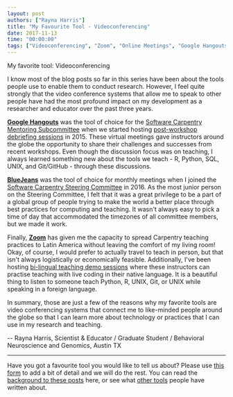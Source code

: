 ```yaml
---
layout: post
authors: ["Rayna Harris"]
title: "My Favourite Tool - Videoconferencing"
date: 2017-11-13
time: "00:00:00"
tags: ["Videoconferencing", "Zoom", "Online Meetings", "Google Hangouts"]
---
```


My favorite tool: Videoconferencing

I know most of the blog posts so far in this series have been about the tools people use to enable them to conduct 
research. However, I feel quite strongly that the video conference systems that allow me to speak to other people 
have had the most profound impact on my development as a researcher and educator over the past three years. 

**[Google Hangouts](https://hangouts.google.com/)** was the tool of choice for the [Software Carpentry Mentoring Subcommittee](https://software-carpentry.org/join/subcom/mentoring/) when we started hosting [post-workshop debriefing sessions](https://software-carpentry.org/blog/categories/#debriefing) in 2015. These virtual meetings gave instructors around the globe the opportunity to share their challenges and successes from recent workshops. Even though the discussion focus was on teaching, I always learned something new about the tools we teach - R, Python, SQL, UNIX, and Git/GitHub - through these discussions. 

**[BlueJeans](https://www.bluejeans.com/)** was the tool of choice for monthly meetings when I joined 
the [Software Carpentry Steering Committee](https://software-carpentry.org/blog/categories/#steering-committee) in 2016. 
As the most junior person on the Steering Committee, I felt that it was a great privilege to be a part of a global 
group of people trying to make the world a better place through best practices for computing and teaching. 
It wasn't always easy to pick a time of day that accommodated the timezones of all committee members, but we made it work. 

Finally, **[Zoom](https://zoom.us/)** has given me the capacity to spread Carpentry teaching practices to Latin 
America without leaving the comfort of my living room! Okay, of course, I would prefer to actually travel to teach in 
person, but that isn't always logistically or economically feasible. 
Additionally, I've been 
hosting [bi-lingual teaching demo sessions](https://twitter.com/datacarpentry/status/895380410091184128) where these 
instructors can practise teaching with live coding in their native language. 
It is a beautiful thing to listen to someone teach Python, R, UNIX, Git, or UNIX while speaking in a foreign language. 

In summary, those are just a few of the reasons why my favorite tools are video conferencing systems that connect me 
to like-minded people around the globe so that I can learn more about technology or practices that I can use in my 
research and teaching. 

-- Rayna Harris, Scientist & Educator / Graduate Student / Behavioral Neuroscience and Genomics, Austin TX

-----

Have you got a favourite tool you would like to tell us about? Please use [this form](https://docs.google.com/forms/d/e/1FAIpQLSeiu5NzJsLxYueaQrNn_qKbaa5JR2Sz12CeCRyedKQxwb54Dw/viewform) to add a bit of detail and we will do the rest. You can read the [background to these posts](https://software-carpentry.org/blog/2017/10/fave-tools.html) here, or see what [other tools](https://software-carpentry.org/blog/2017/11/favorites.html) people have written about.
